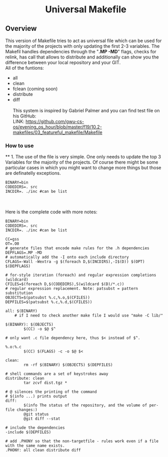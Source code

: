 <h1 align="center">
	Universal Makefile
</h1>

## Overview

This version of Makefile tries to act as universal file which can be used for
the majority of the projects with only updating the first 2-3 variables.
The Makefil handles dependencies through the "<b>.MP -MD</b>" flags, checks for relink, has
call that allows to distribute and additionally can show you the difference between
your local repository and your GIT. <br />All of the funtions:<br />
* all
* clean
* fclean (coming soon)
* distribute
* diff
<br /><br />
This system is inspired by Gabriel Palmer and you can find test file on his GitHub:
<br />LINK: https://github.com/gwu-cs-os/evening_os_hour/blob/master/f19/10.2-makefiles/03_featureful_makefile/Makefile

### How to use

** 1. The use of the file is very simple. One only needs to update the top 3 Variables 
for the majority of the projects. Of course there might be some particular cases in 
which you might want to change more things but those are definatelly exceptions. 

```
BINARY=bin
CODEDIRS=. src
INCDIR=. ./inc #can be list
```
<br /><br />
Here is the complete code with more notes:<br />
```
BINARY=bin
CODEDIRS=. src
INCDIR=. ./inc #can be list

CC=gss
OT=.O0
# generate files that encode make rules for the .h dependencies
DEPFLAGS=.MP -MD
# automatically add the -I onto each include directory
CFLAGS=-Wall -Wextra -g $(foreach D,$(INCDIRS),-I$(D)) $(OPT) $(DEPFLAGS)

# for-style iteration (foreach) and regular expression completions (wildcard)
CFILES=$(foreach D,$(CODEDIRS),S(wildcard $(D)/*.c))
# regular expression replacement. Note: patsubst = pattern substitution
OBJECTS=$(patsubst %.c,%.o,$(CFILES))
DEPFILES=$(patsubst %.c,%.d,$(CFILES))

all: $(BINARY)
	# if I need to check another make file I would use "make -C lib/"

$(BINARY): $(OBJECTS)
		$(CC) -o $@ $^

# only want .c file dependency here, thus $< instead of $^.

%.o:%.c
		$(CC) $(FLAGS) -c -o $@ $<

clean:
		rm -rf $(BINARY) $(OBJECTS) $(DEPFILES)

# shell commands are a set of keystrokes away
distribute: clean
		tar zcvf dist.tgz *

# @ silences the printing of the command
# $(info ...) prints output
diff:
		$(info The status of the repository, and the volume of per-file changes:)
		@git status
		@git diff --stat
		
# include the dependencies
-include $(DEPFILES)

# add .PHONY so that the non-targetfile - rules work even if a file with the same name exists.
.PHONY: all clean distribute diff
```